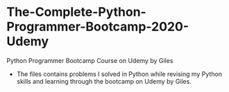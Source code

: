 # The-Complete-Python-Programmer-Bootcamp-2020-Udemy
Python Programmer Bootcamp Course on Udemy by Giles
- The files contains problems I solved in Python while revising my Python skills and learning through the bootcamp on Udemy by Giles.
